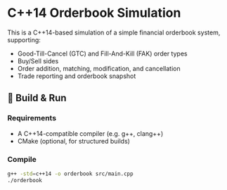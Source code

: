 # C++14 Orderbook Simulation

This is a C++14-based simulation of a simple financial orderbook system, supporting:
- Good-Till-Cancel (GTC) and Fill-And-Kill (FAK) order types
- Buy/Sell sides
- Order addition, matching, modification, and cancellation
- Trade reporting and orderbook snapshot

## 🔧 Build & Run

### Requirements
- A C++14-compatible compiler (e.g. g++, clang++)
- CMake (optional, for structured builds)

### Compile
```bash
g++ -std=c++14 -o orderbook src/main.cpp
./orderbook
